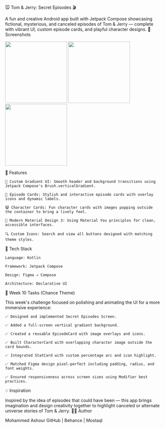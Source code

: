 🐭 Tom & Jerry: Secret Episodes 🎬

A fun and creative Android app built with Jetpack Compose showcasing fictional, mysterious, and canceled episodes of Tom & Jerry — complete with vibrant UI, custom episode cards, and playful character designs.
📱 Screenshots
<p float="left"> <img src="https://i.postimg.cc/J4mFnXVr/Screenshot-2025-05-26-213227.png" width="200"/> <img src="https://i.postimg.cc/k5k1d6vd/Screenshot-2025-05-27-201125.png" width="200"/> <img src="https://i.postimg.cc/k5k1d6vd/Screenshot-2025-05-27-201125.png" width="200"/> </p>
🚀 Features

    🌄 Custom Gradient UI: Smooth header and background transitions using Jetpack Compose's Brush.verticalGradient.

    🧀 Episode Cards: Stylish and interactive episode cards with overlay icons and dynamic labels.

    😸 Character Cards: Fun character cards with images popping outside the container to bring a lively feel.

    🎨 Modern Material Design 3: Using Material You principles for clean, accessible interfaces.

    🔍 Custom Icons: Search and view all buttons designed with matching theme styles.

🧱 Tech Stack

    Language: Kotlin

    Framework: Jetpack Compose

    Design: Figma → Compose

    Architecture: Declarative UI


🎯 Week 10 Tasks (Chance Theme)

This week's challenge focused on polishing and animating the UI for a more immersive experience:

    ✅ Designed and implemented Secret Episodes Screen.

    ✅ Added a full-screen vertical gradient background.

    ✅ Created a reusable EpisodeCard with image overlays and icons.

    ✅ Built CharacterCard with overlapping character image outside the card bounds.

    ✅ Integrated StatCard with custom percentage arc and icon highlight.

    ✅ Matched Figma design pixel-perfect including padding, radius, and font weights.

    ✅ Ensured responsiveness across screen sizes using Modifier best practices.

💡 Inspiration

Inspired by the idea of episodes that could have been — this app brings imagination and design creativity together to highlight canceled or alternate universe stories of Tom & Jerry.
🧑‍💻 Author

Mohammed Ashour
GitHub | Behance | Mostaql
